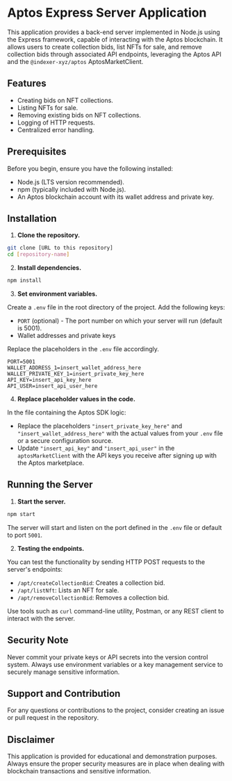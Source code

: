 # Aptos Express Server Application

This application provides a back-end server implemented in Node.js using the Express framework, capable of interacting with the Aptos blockchain. It allows users to create collection bids, list NFTs for sale, and remove collection bids through associated API endpoints, leveraging the Aptos API and the `@indexer-xyz/aptos` AptosMarketClient.

## Features

- Creating bids on NFT collections.
- Listing NFTs for sale.
- Removing existing bids on NFT collections.
- Logging of HTTP requests.
- Centralized error handling.

## Prerequisites

Before you begin, ensure you have the following installed:

- Node.js (LTS version recommended).
- npm (typically included with Node.js).
- An Aptos blockchain account with its wallet address and private key.

## Installation

1. **Clone the repository.**

```sh
git clone [URL to this repository]
cd [repository-name]
```

2. **Install dependencies.**

```sh
npm install
```

3. **Set environment variables.**

Create a `.env` file in the root directory of the project. Add the following keys:

- `PORT` (optional) - The port number on which your server will run (default is 5001).
- Wallet addresses and private keys

Replace the placeholders in the `.env` file accordingly.

```env
PORT=5001
WALLET_ADDRESS_1=insert_wallet_address_here
WALLET_PRIVATE_KEY_1=insert_private_key_here
API_KEY=insert_api_key_here
API_USER=insert_api_user_here
```

4. **Replace placeholder values in the code.**

In the file containing the Aptos SDK logic:

- Replace the placeholders `"insert_private_key_here"` and `"insert_wallet_address_here"` with the actual values from your `.env` file or a secure configuration source.
- Update `"insert_api_key"` and `"insert_api_user"` in the `aptosMarketClient` with the API keys you receive after signing up with the Aptos marketplace.

## Running the Server

1. **Start the server.**

```sh
npm start
```

The server will start and listen on the port defined in the `.env` file or default to port `5001`.

2. **Testing the endpoints.**

You can test the functionality by sending HTTP POST requests to the server's endpoints:

- `/apt/createCollectionBid`: Creates a collection bid.
- `/apt/listNft`: Lists an NFT for sale.
- `/apt/removeCollectionBid`: Removes a collection bid.

Use tools such as `curl` command-line utility, Postman, or any REST client to interact with the server.

## Security Note

Never commit your private keys or API secrets into the version control system. Always use environment variables or a key management service to securely manage sensitive information.

## Support and Contribution

For any questions or contributions to the project, consider creating an issue or pull request in the repository.

## Disclaimer

This application is provided for educational and demonstration purposes. Always ensure the proper security measures are in place when dealing with blockchain transactions and sensitive information.
